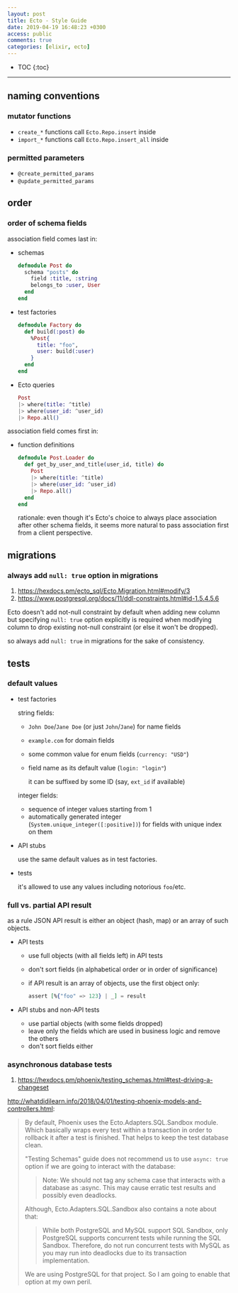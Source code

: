 ```yaml
---
layout: post
title: Ecto - Style Guide
date: 2019-04-19 16:48:23 +0300
access: public
comments: true
categories: [elixir, ecto]
---
```


<!-- more -->

* TOC
{:toc}
<hr>

naming conventions
------------------

### mutator functions

- `create_*` functions call `Ecto.Repo.insert` inside
- `import_*` functions call `Ecto.Repo.insert_all` inside

### permitted parameters

- `@create_permitted_params`
- `@update_permitted_params`

order
-----

### order of schema fields

association field comes last in:

- schemas

  ```elixir
  defmodule Post do
    schema "posts" do
      field :title, :string
      belongs_to :user, User
    end
  end
  ```

- test factories

  ```elixir
  defmodule Factory do
    def build(:post) do
      %Post{
        title: "foo",
        user: build(:user)
      }
    end
  end
  ```

- Ecto queries

  ```elixir
  Post
  |> where(title: ^title)
  |> where(user_id: ^user_id)
  |> Repo.all()
  ```

association field comes first in:

- function definitions

  ```elixir
  defmodule Post.Loader do
    def get_by_user_and_title(user_id, title) do
      Post
      |> where(title: ^title)
      |> where(user_id: ^user_id)
      |> Repo.all()
    end
  end
  ```

  rationale: even though it's Ecto's choice to always place association after
  other schema fields, it seems more natural to pass association first from a
  client perspective.

migrations
----------

### always add `null: true` option in migrations

1. <https://hexdocs.pm/ecto_sql/Ecto.Migration.html#modify/3>
2. <https://www.postgresql.org/docs/11/ddl-constraints.html#id-1.5.4.5.6>

Ecto doesn't add not-null constraint by default when adding new column but
specifying `null: true` option explicitly is required when modifying column
to drop existing not-null constraint (or else it won't be dropped).

so always add `null: true` in migrations for the sake of consistency.

tests
-----

### default values

- test factories

  string fields:

  - `John Doe`/`Jane Doe` (or just `John`/`Jane`) for name fields
  - `example.com` for domain fields
  - some common value for enum fields (`currency: "USD"`)
  - field name as its default value (`login: "login"`)

    it can be suffixed by some ID (say, `ext_id` if available)

  integer fields:

  - sequence of integer values starting from 1
  - automatically generated integer (`System.unique_integer([:positive])`) for
    fields with unique index on them

- API stubs

  use the same default values as in test factories.

- tests

  it's allowed to use any values including notorious `foo`/etc.

### full vs. partial API result

as a rule JSON API result is either an object (hash, map) or an array of such
objects.

- API tests

  - use full objects (with all fields left) in API tests
  - don't sort fields (in alphabetical order or in order of significance)
  - if API result is an array of objects, use the first object only:

    ```elixir
    assert [%{"foo" => 123} | _] = result
    ```

- API stubs and non-API tests

  - use partial objects (with some fields dropped)
  - leave only the fields which are used in business logic and remove the others
  - don't sort fields either

### asynchronous database tests

1. <https://hexdocs.pm/phoenix/testing_schemas.html#test-driving-a-changeset>

<http://whatdidilearn.info/2018/04/01/testing-phoenix-models-and-controllers.html>:

> By default, Phoenix uses the Ecto.Adapters.SQL.Sandbox module. Which
> basically wraps every test within a transaction in order to rollback
> it after a test is finished. That helps to keep the test database clean.
>
> "Testing Schemas" guide does not recommend us to use `async: true` option
> if we are going to interact with the database:
>
> > Note: We should not tag any schema case that interacts with a database
> > as :async. This may cause erratic test results and possibly even deadlocks.
>
> Although, Ecto.Adapters.SQL.Sandbox also contains a note about that:
>
> > While both PostgreSQL and MySQL support SQL Sandbox, only PostgreSQL
> supports concurrent tests while running the SQL Sandbox. Therefore, do
> not run concurrent tests with MySQL as you may run into deadlocks due
> to its transaction implementation.
>
> We are using PostgreSQL for that project. So I am going to enable that
> option at my own peril.
